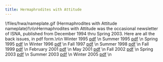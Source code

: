 ```yaml
---
title: Hermaphrodites with Attitude
---
```


!/files/hwa/nameplate.gif (Hermaphrodites with Attitude nameplate)!\n\nHermaphrodites with Attitude was the occasional newsletter of <span class="caps">ISNA</span>, published from December 1994 thru Spring 2003. Here are all the back issues, in pdf form.\n\n Winter 1995 [pdf][1] \n Summer 1995 [pdf][2] \n Spring 1995 [pdf][3] \n Winter 1996 [pdf][4] \n Fall 1997 [pdf][5] \n Summer 1998 [pdf][6] \n Fall 1999 [pdf][7] \n February 2001 [pdf][8] \n May 2001 [pdf][9] \n Fall 2002 [pdf][10] \n Spring 2003 [pdf][11] \n Summer 2003 [pdf][12] \n Winter 2005 [pdf][13] \n<!--break-->

 [1]: /files/hwa/winter1995.pdf
 [2]: /files/hwa/summer1995.pdf
 [3]: /files/hwa/spring1995.pdf
 [4]: /files/hwa/winter1996.pdf
 [5]: /files/hwa/fall1997.pdf
 [6]: /files/hwa/summer1998.pdf
 [7]: /files/hwa/fall1999.pdf
 [8]: /files/hwa/feb2001.pdf
 [9]: /files/hwa/may2001.pdf
 [10]: /files/hwa/fall2002.pdf
 [11]: /files/hwa/spring2003.pdf
 [12]: /files/hwa/summer2003.pdf
 [13]: /files/hwa/winter2005.pdf